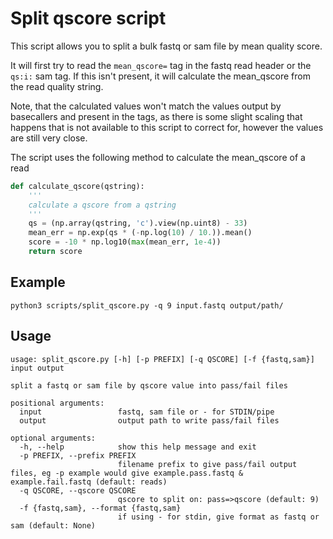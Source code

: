# Split qscore script


This script allows you to split a bulk fastq or sam file by mean quality score.

It will first try to read the `mean_qscore=` tag in the fastq read header or the `qs:i:` sam tag.
If this isn't present, it will calculate the mean_qscore from the read quality string.

Note, that the calculated values won't match the values output by basecallers and present in the tags, as there is some slight scaling that happens that is not available to this script to correct for, however the values are still very close.

The script uses the following method to calculate the mean_qscore of a read

```python
def calculate_qscore(qstring):
    '''
    calculate a qscore from a qstring
    '''
    qs = (np.array(qstring, 'c').view(np.uint8) - 33)
    mean_err = np.exp(qs * (-np.log(10) / 10.)).mean()
    score = -10 * np.log10(max(mean_err, 1e-4))
    return score
```

## Example

```
python3 scripts/split_qscore.py -q 9 input.fastq output/path/
```

## Usage

```
usage: split_qscore.py [-h] [-p PREFIX] [-q QSCORE] [-f {fastq,sam}] input output

split a fastq or sam file by qscore value into pass/fail files

positional arguments:
  input                 fastq, sam file or - for STDIN/pipe
  output                output path to write pass/fail files

optional arguments:
  -h, --help            show this help message and exit
  -p PREFIX, --prefix PREFIX
                        filename prefix to give pass/fail output files, eg -p example would give example.pass.fastq & example.fail.fastq (default: reads)
  -q QSCORE, --qscore QSCORE
                        qscore to split on: pass=>qscore (default: 9)
  -f {fastq,sam}, --format {fastq,sam}
                        if using - for stdin, give format as fastq or sam (default: None)
```